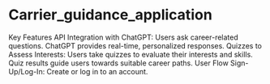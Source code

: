 # Carrier_guidance_application
Key Features API Integration with ChatGPT: Users ask career-related questions. ChatGPT provides real-time, personalized responses. Quizzes to Assess Interests: Users take quizzes to evaluate their interests and skills. Quiz results guide users towards suitable career paths. User Flow Sign-Up/Log-In: Create or log in to an account.
